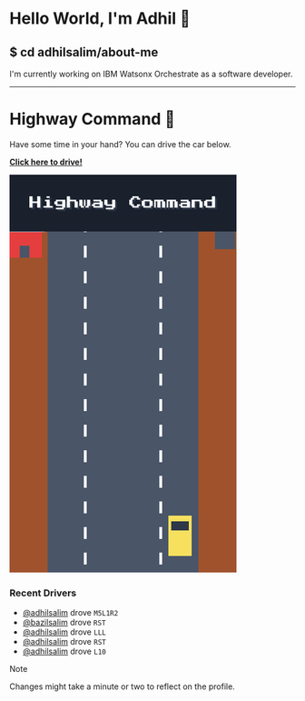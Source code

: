 # Hello World, I'm Adhil 👋

## $ cd adhilsalim/about-me
I'm currently working on IBM Watsonx Orchestrate as a software developer.

---

# Highway Command 🚗

Have some time in your hand? You can drive the car below.

[**Click here to drive!**](https://github.com/adhilsalim/adhilsalim/issues/new?assignees=&labels=drive&template=drive_car.md&title=M5L1)

![Highway Driving Game Banner](highway_banner.png)

### Recent Drivers
- [@adhilsalim](https://github.com/adhilsalim) drove `M5L1R2`
- [@bazilsalim](https://github.com/bazilsalim) drove `RST`
- [@adhilsalim](https://github.com/adhilsalim) drove `LLL`
- [@adhilsalim](https://github.com/adhilsalim) drove `RST`
- [@adhilsalim](https://github.com/adhilsalim) drove `L10`

> [!NOTE]
> Changes might take a minute or two to reflect on the profile.
